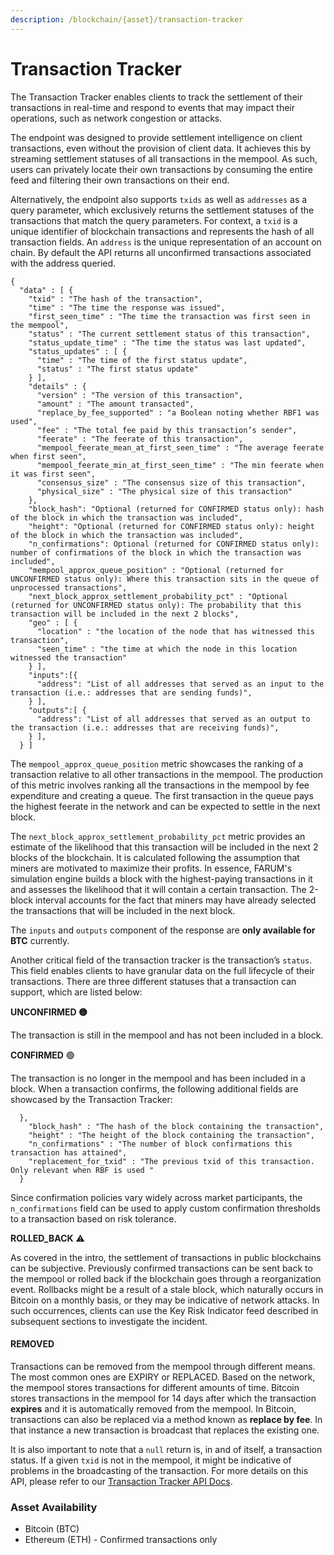 ```yaml
---
description: /blockchain/{asset}/transaction-tracker
---
```


# Transaction Tracker

The Transaction Tracker enables clients to track the settlement of their transactions in real-time and respond to events that may impact their operations, such as network congestion or attacks.&#x20;

The endpoint was designed to provide settlement intelligence on client transactions, even without the provision of client data. It achieves this by streaming settlement statuses of all transactions in the mempool. As such, users can privately locate their own transactions by consuming the entire feed and filtering their own transactions on their end.

Alternatively, the endpoint also supports `txids` as well as `addresses` as a query parameter, which exclusively returns the settlement statuses of the transactions that match the query parameters. For context, a `txid` is a unique identifier of blockchain transactions and represents the hash of all transaction fields. An `address` is the unique representation of an account on chain. By default the API returns all unconfirmed transactions associated with the address queried.

```
{
  "data" : [ {
    "txid" : "The hash of the transaction",
    "time" : "The time the response was issued",
    "first_seen_time" : "The time the transaction was first seen in the mempool",
    "status" : "The current settlement status of this transaction",
    "status_update_time" : "The time the status was last updated",
    "status_updates" : [ {
      "time" : "The time of the first status update",
      "status" : "The first status update"
    } ],
    "details" : {
      "version" : "The version of this transaction",
      "amount" : "The amount transacted",
      "replace_by_fee_supported" : "a Boolean noting whether RBF1 was used",
      "fee" : "The total fee paid by this transaction’s sender",
      "feerate" : "The feerate of this transaction",
      "mempool_feerate_mean_at_first_seen_time" : "The average feerate when first seen",
      "mempool_feerate_min_at_first_seen_time" : "The min feerate when it was first seen",
      "consensus_size" : "The consensus size of this transaction",
      "physical_size" : "The physical size of this transaction"
    },
    "block_hash": "Optional (returned for CONFIRMED status only): hash of the block in which the transaction was included",
    "height": "Optional (returned for CONFIRMED status only): height of the block in which the transaction was included",
    "n_confirmations": Optional (returned for CONFIRMED status only): number of confirmations of the block in which the transaction was included",
    "mempool_approx_queue_position" : "Optional (returned for UNCONFIRMED status only): Where this transaction sits in the queue of unprocessed transactions",
    "next_block_approx_settlement_probability_pct" : "Optional (returned for UNCONFIRMED status only): The probability that this transaction will be included in the next 2 blocks",
    "geo" : [ {
      "location" : "the location of the node that has witnessed this transaction",
      "seen_time" : "the time at which the node in this location witnessed the transaction"
    } ],
    "inputs":[{
      "address": "List of all addresses that served as an input to the transaction (i.e.: addresses that are sending funds)",
    } ],
    "outputs":[ {
      "address": "List of all addresses that served as an output to the transaction (i.e.: addresses that are receiving funds)",
    } ],
  } ]
```

The `mempool_approx_queue_position` metric showcases the ranking of a transaction relative to all other transactions in the mempool. The production of this metric involves ranking all the transactions in the mempool by fee expenditure and creating a queue. The first transaction in the queue pays the highest feerate in the network and can be expected to settle in the next block.&#x20;

The `next_block_approx_settlement_probability_pct` metric provides an estimate of the likelihood that this transaction will be included in the next 2 blocks of the blockchain. It is calculated following the assumption that miners are motivated to maximize their profits. In essence, FARUM's simulation engine builds a block with the highest-paying transactions in it and assesses the likelihood that it will contain a certain transaction. The 2-block interval accounts for the fact that miners may have already selected the transactions that will be included in the next block.

The `inputs` and `outputs` component of the response are **only available for BTC** currently.

Another critical field of the transaction tracker is the transaction’s `status`. This field enables clients to have granular data on the full lifecycle of their transactions. There are three different statuses that a transaction can support, which are listed below:

**UNCONFIRMED 🟡**

The transaction is still in the mempool and has not been included in a block.

**CONFIRMED** 🟢

The transaction is no longer in the mempool and has been included in a block. When a transaction confirms, the following additional fields are showcased by the Transaction Tracker:

```
  },
    "block_hash" : "The hash of the block containing the transaction",
    "height" : "The height of the block containing the transaction",
    "n_confirmations" : "The number of block confirmations this transaction has attained",
    "replacement_for_txid" : "The previous txid of this transaction. Only relevant when RBF is used "
  }
```

Since confirmation policies vary widely across market participants, the `n_confirmations` field can be used to apply custom confirmation thresholds to a transaction based on risk tolerance.

**ROLLED\_BACK** ⚠️

As covered in the intro, the settlement of transactions in public blockchains can be subjective. Previously confirmed transactions can be sent back to the mempool or rolled back if the blockchain goes through a reorganization event. Rollbacks might be a result of a stale block, which naturally occurs in Bitcoin on a monthly basis, or they may be indicative of network attacks. In such occurrences, clients can use the Key Risk Indicator feed described in subsequent sections to investigate the incident.

#### REMOVED

Transactions can be removed from the mempool through different means. The most common ones are EXPIRY or REPLACED. Based on the network, the mempool stores transactions for different amounts of time. Bitcoin stores transactions in the mempool for 14 days after which the transaction **expires** and it is automatically removed from the mempool. In Bitcoin, transactions can also be replaced via a method known as **replace by fee**. In that instance a new transaction is broadcast that replaces the existing one.

It is also important to note that a `null` return is, in and of itself, a transaction status. If a given `txid` is not in the mempool, it might be indicative of problems in the broadcasting of the transaction. For more details on this API, please refer to our [Transaction Tracker API Docs](https://docs.coinmetrics.io/api/v4#operation/getTransactionTracker).

### Asset Availability <a href="#asset-availability" id="asset-availability"></a>

* Bitcoin (BTC)
* Ethereum (ETH) - Confirmed transactions only

